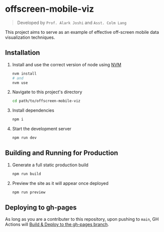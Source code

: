 # offscreen-mobile-viz
> Developed by `Prof. Alark Joshi` and `Asst. Colm Lang`

This project aims to serve as an example of effective off-screen mobile data visualization techniques.

## Installation

1. Install and use the correct version of node using [NVM](https://github.com/nvm-sh/nvm)
    ```sh
    nvm install
    # and
    nvm use
    ```

2. Navigate to this project's directory
    ```sh
    cd path/to/offscreen-mobile-viz
    ```

3. Install dependencies
    ```sh
    npm i
    ```

4. Start the development server
    ```sh
    npm run dev
    ```

## Building and Running for Production

1. Generate a full static production build

   ```sh
   npm run build
   ```

2. Preview the site as it will appear once deployed

   ```sh
   npm run preview
   ```
  
## Deploying to gh-pages
  As long as you are a contributer to this repository, upon pushing to `main`, GH Actions will [Build & Deploy to the gh-pages branch](https://github.com/offscreen-mobile-viz/offscreen-mobile-viz.github.io/actions/workflows/deploy.yml).
